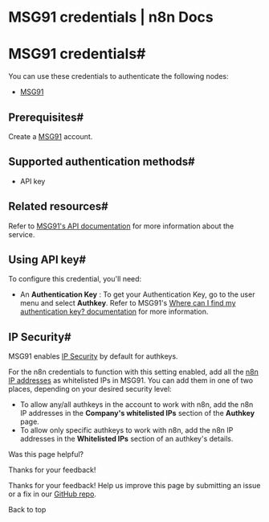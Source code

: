 # MSG91 credentials | n8n Docs

[ ](https://github.com/n8n-io/n8n-docs/edit/main/docs/integrations/builtin/credentials/msg91.md "Edit this page")

# MSG91 credentials#

You can use these credentials to authenticate the following nodes:

  * [MSG91](../../app-nodes/n8n-nodes-base.msg91/)

## Prerequisites#

Create a [MSG91](https://msg91.com/) account.

## Supported authentication methods#

  * API key

## Related resources#

Refer to [MSG91's API documentation](https://docs.msg91.com/overview) for more information about the service.

## Using API key#

To configure this credential, you'll need:

  * An **Authentication Key** : To get your Authentication Key, go to the user menu and select **Authkey**. Refer to MSG91's [Where can I find my authentication key? documentation](https://msg91.com/help/where-can-i-find-my-authentication-key) for more information.

## IP Security#

MSG91 enables [IP Security](https://msg91.com/help/what-do-you-mean-by-api-security) by default for authkeys.

For the n8n credentials to function with this setting enabled, add all the [n8n IP addresses](../../../../manage-cloud/cloud-ip/) as whitelisted IPs in MSG91. You can add them in one of two places, depending on your desired security level:

  * To allow any/all authkeys in the account to work with n8n, add the n8n IP addresses in the **Company's whitelisted IPs** section of the **Authkey** page.
  * To allow only specific authkeys to work with n8n, add the n8n IP addresses in the **Whitelisted IPs** section of an authkey's details.

Was this page helpful? 

Thanks for your feedback! 

Thanks for your feedback! Help us improve this page by submitting an issue or a fix in our [GitHub repo](https://github.com/n8n-io/n8n-docs). 

Back to top